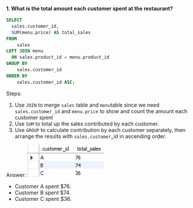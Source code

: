 **1. What is the total amount each customer spent at the restaurant?**

````sql
SELECT 
  sales.customer_id, 
  SUM(menu.price) AS total_sales
FROM
	sales
LEFT JOIN menu
  ON sales.product_id = menu.product_id
GROUP BY
	sales.customer_id
ORDER BY
	sales.customer_id ASC;
````

Steps:
1. Use ```JOIN``` to merge ````sales```` table and ````menu````table since we need ````sales.customer_id```` and ````menu.price```` to show and count the amount each customer spent
2. Use ````SUM```` to total up the sales contributed by each customer.
3. Use ````GROUP```` to calculate contribution by each customer separately, then arrange the results with ````sales.customer````_id in ascending order.

Answer:
![alt text](image.png)

- Customer A spent $76.
- Customer B spent $74.
- Customer C spent $36.